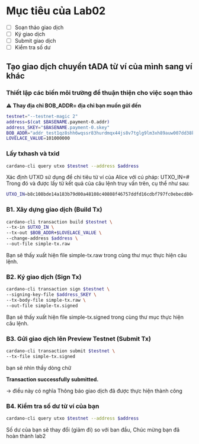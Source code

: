 # Mục tiêu của Lab02
- [ ] Soạn thảo giao dịch
- [ ] Ký giao dịch
- [ ] Submit giao dịch
- [ ] Kiểm tra số dư

## Tạo giao dịch chuyển tADA từ ví của mình sang ví khác

### Thiết lập các biến môi trường để thuận thiện cho việc soạn thảo

⚠️ **Thay địa chỉ BOB_ADDR= địa chỉ bạn muốn gửi đến** 

```bash
testnet="--testnet-magic 2"
address=$(cat $BASENAME.payment-0.addr)
address_SKEY="$BASENAME.payment-0.skey"
BOB_ADDR="addr_test1qz8shh6wqssr83hurdmqx44js8v7tglg9lm3xh89auw007dd38kf3ymx9c2w225uc7yjmplr794wvc96n5lsy0wsm8fq9n5epq"
LOVELACE_VALUE=101000000
```

### Lấy txhash và txid

```bash
cardano-cli query utxo $testnet --address $address
```

Xác định UTXO sử dụng để chi tiêu từ ví của Alice với cú pháp: 
UTXO_IN=<TxHash>#<TxId>
Trong đó <TxHash> và <TxId> được lấy từ kết quả của câu lệnh truy vấn trên, cụ thể như sau:

```bash
UTXO_IN=b8c108bde14a183b79d00a48108c40808f46757ddfd16cdbf797fc0ebecd8047#0
```


### B1. Xây dựng giao dịch (Build Tx)

```bash
cardano-cli transaction build $testnet \
--tx-in $UTXO_IN \
--tx-out $BOB_ADDR+$LOVELACE_VALUE \
--change-address $address \
--out-file simple-tx.raw
```

Bạn sẽ thấy xuất hiện file simple-tx.raw trong cùng thư mục thực hiện câu lệnh.


### B2. Ký giao dịch (Sign Tx)

```bash
cardano-cli transaction sign $testnet \
--signing-key-file $address_SKEY \
--tx-body-file simple-tx.raw \
--out-file simple-tx.signed
```

Bạn sẽ thấy xuất hiện file simple-tx.signed trong cùng thư mục thực hiện câu lệnh.


### B3. Gửi giao dịch lên Preview Testnet (Submit Tx)

```bash
cardano-cli transaction submit $testnet \
--tx-file simple-tx.signed
```
 
bạn sẽ nhìn thầy dòng chữ 

**Transaction successfully submitted.**

→ điều này có nghĩa Thông báo giao dịch đã được thực hiện thành công


### B4. Kiểm tra số dư từ ví của bạn

```bash
cardano-cli query utxo $testnet --address $address
```

Số dư của bạn sẽ thay đổi (giảm đi) so với ban đầu, Chúc mừng bạn đã hoàn thành lab2
